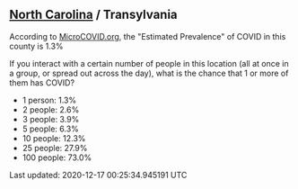 
## [North Carolina](/united-states/north-carolina) / Transylvania

According to [MicroCOVID.org](http://microcovid.org),
the "Estimated Prevalence" of COVID in this county is 1.3%

If you interact with a certain number of people in this location
(all at once in a group, or spread out across the day), what is the chance that
1 or more of them has COVID?

- 1 person: 1.3%
- 2 people: 2.6%
- 3 people: 3.9%
- 5 people: 6.3%
- 10 people: 12.3%
- 25 people: 27.9%
- 100 people: 73.0%

Last updated: 2020-12-17 00:25:34.945191 UTC

